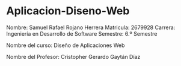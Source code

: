 # Aplicacion-Diseno-Web
Nombre: Samuel Rafael Rojano Herrera
Matricula: 2679928
Carrera: Ingeniería en Desarrollo de Software
Semestre: 6.º Semestre

Nombre del curso: Diseño de Aplicaciones Web

Nombre del Profesor: Cristopher Gerardo Gaytán Díaz